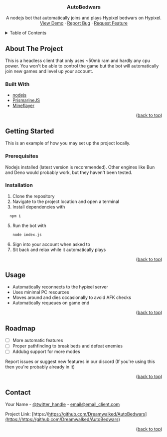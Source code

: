 <a id="readme-top"></a>
<h3 align="center">AutoBedwars</h3>

  <p align="center">
    A nodejs bot that automatically joins and plays Hypixel bedwars on Hypixel.
    <br />
    <a href="https://github.com/Dreamwalked/CosineAddons">View Demo</a>
    ·
    <a href="https://github.com/Dreamwalked/CosineAddons/issues/new?labels=bug&template=bug-report---.md">Report Bug</a>
    ·
    <a href="https://github.com/Dreamwalked/CosineAddons/issues/new?labels=enhancement&template=feature-request---.md">Request Feature</a>
  </p>
</div>



<!-- TABLE OF CONTENTS -->
<details>
  <summary>Table of Contents</summary>
  <ol>
    <li>
      <a href="#about-the-project">About The Project</a>
      <ul>
        <li><a href="#built-with">Built With</a></li>
      </ul>
    </li>
    <li>
      <a href="#getting-started">Getting Started</a>
      <ul>
        <li><a href="#prerequisites">Prerequisites</a></li>
        <li><a href="#installation">Installation</a></li>
      </ul>
    </li>
    <li><a href="#usage">Usage</a></li>
    <li><a href="#roadmap">Roadmap</a></li>
    <li><a href="#contact">Contact</a></li>
    <li><a href="#acknowledgments">Acknowledgments</a></li>
  </ol>
</details>



<!-- ABOUT THE PROJECT -->
## About The Project

This is a headless client that only uses ~50mb ram and hardly any cpu power. You won't be able to control the game but the bot will automatically join new games and level up your account.


### Built With
* [nodejs]([https://github.com/nodejs](https://github.com/nodejs))
* [PrismarineJS]([https://github.com/PrismarineJS](https://github.com/PrismarineJS))
* [Mineflayer]([https://github.com/PrismarineJS/mineflayer](https://github.com/PrismarineJS/mineflayer))

<p align="right">(<a href="#readme-top">back to top</a>)</p>



<!-- GETTING STARTED -->
## Getting Started

This is an example of how you may set up the project locally.

### Prerequisites

Nodejs installed (latest version is recommended).
Other engines like Bun and Deno would probably work, but they haven't been tested.

### Installation

1. Clone the repository
2. Navigate to the project location and open a terminal
3. Install dependencies with 
 ```sh
   npm i
   ```
5. Run the bot with
   ```sh
   node index.js
   ```
6. Sign into your account when asked to
7. Sit back and relax while it automatically plays

<p align="right">(<a href="#readme-top">back to top</a>)</p>


<!-- USAGE EXAMPLES -->
## Usage

* Automatically reconnects to the hypixel server
* Uses minimal PC resources
* Moves around and dies occasionally to avoid AFK checks
* Automatically requeues on game end

<p align="right">(<a href="#readme-top">back to top</a>)</p>

<!-- ROADMAP -->
## Roadmap

- [ ] More automatic features
- [ ] Proper pathfinding to break beds and defeat enemies
- [ ] Addubg support for more modes

Report issues or suggest new features in our discord (If you're using this then you're probably already in it)

<p align="right">(<a href="#readme-top">back to top</a>)</p>


<!-- CONTACT -->
## Contact

Your Name - [@twitter_handle](https://twitter.com/twitter_handle) - email@email_client.com

Project Link: [https://https://github.com/Dreamwalked/AutoBedwars](https://https://github.com/Dreamwalked/AutoBedwars)

<p align="right">(<a href="#readme-top">back to top</a>)</p>
